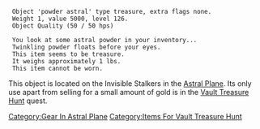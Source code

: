 ` Object 'powder astral' type treasure, extra flags none.`  
` Weight 1, value 5000, level 126.`  
` Object Quality (50 / 50 hps)`

` You look at some astral powder in your inventory...`  
` Twinkling powder floats before your eyes.`  
` This item seems to be treasure.`  
` It weighs approximately 1 lbs.`  
` This item cannot be worn.`

This object is located on the Invisible Stalkers in the [Astral
Plane](:Category:Astral_Plane "wikilink"). Its only use apart from
selling for a small amount of gold is in the [Vault Treasure
Hunt](Vault_Treasure_Hunt "wikilink") quest.

[Category:Gear In Astral
Plane](Category:Gear_In_Astral_Plane "wikilink") [Category:Items For
Vault Treasure Hunt](Category:Items_For_Vault_Treasure_Hunt "wikilink")
